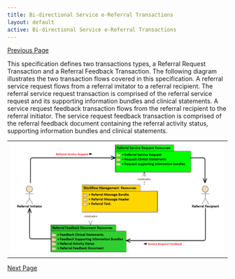 ```yaml
---
title: Bi-directional Service e-Referral Transactions
layout: default
active: Bi-directional Service e-Referral Transactions
---
```


[Previous Page](Service_Request_and_Referral_Feedback_Supporting_Information_Bundles.html)

This specification defines two transactions types, a Referral Request Transaction and a Referral Feedback Transaction. The following diagram illustrates the two transaction flows covered in this specification. A referral service request flows from a referral imitator to a referral recipient. The referral service request transaction is comprised of the referral service request and its supporting information bundles and clinical statements. A service request feedback transaction flows from the referral recipient to the referral initiator. The service request feedback transaction is comprised of the referral feedback document containing the referral activity status, supporting information bundles and clinical statements.

<center><table><tr><td><img src="Scope.png" /></td></tr></table></center>


[Next Page](Transport_Options.html)